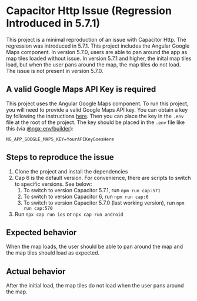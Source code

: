 # Capacitor Http Issue (Regression Introduced in 5.7.1)

This project is a minimal reproduction of an issue with Capacitor Http. The regression was introduced in 5.7.1. This project includes the Angular Google Maps component. In version 5.7.0, users are able to pan around the app as map tiles loaded without issue. In version 5.7.1 and higher, the inital map tiles load, but when the user pans around the map, the map tiles do not load. The issue is not present in version 5.7.0.

## A valid Google Maps API Key is required

This project uses the Angular Google Maps component. To run this project, you will need to provide a valid Google Maps API key. You can obtain a key by following the instructions [here](https://developers.google.com/maps/documentation/javascript/get-api-key). Then you can place the key in the `.env` file at the root of the project. The key should be placed in the `.env` file like this (via [@ngx-env/builder](https://www.npmjs.com/package/@ngx-env/builder)):

```env
NG_APP_GOOGLE_MAPS_KEY=YourAPIKeyGoesHere
```

## Steps to reproduce the issue

1. Clone the project and install the dependencies
2. Cap 6 is the default version. For convenience, there are scripts to switch to specific versions. See below:
   1. To switch to version Capacitor 5.7.1, run `npm run cap:571`
   2. To switch to version Capacitor 6, run `npm run cap:6`
   3. To switch to version Capacitor 5.7.0 (last working version), run `npm run cap:570`
3. Run `npx cap run ios` or `npx cap run android`

## Expected behavior

When the map loads, the user should be able to pan around the map and the map tiles should load as expected.

## Actual behavior

After the initial load, the map tiles do not load when the user pans around the map.
